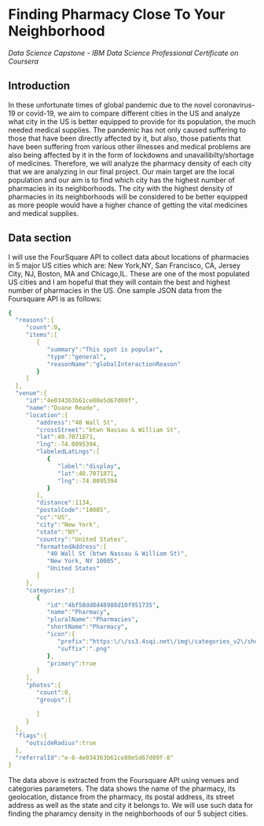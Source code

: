 # Finding Pharmacy Close To Your Neighborhood

*Data Science Capstone - IBM Data Science Professional Certificate on Coursera*

## Introduction

In these unfortunate times of global pandemic due to the novel coronavirus-19 or covid-19, we aim to compare different cities in the US
and analyze what city in the US is better equipped to provide for its population, the much needed medical supplies. The pandemic has not only caused suffering to those that have been directly affected by it, but also, those patients that have been suffering from various other illnesses and medical problems are also being affected by it in the form of lockdowns and unavailibilty/shortage of medicines.
Therefore, we will analyze the pharmacy density of each city that we are analyzing in our final project. Our main target are the local population and our aim is to find which city has the highest number of pharmacies in its neighborhoods. The city with the highest density of pharmacies in its neighborhoods will be considered to be better equipped as more people would have a higher chance of getting the vital medicines and medical supplies. 

## Data section 

I will use the FourSquare API to collect data about locations of pharmacies in 5 major US cities which are: New York,NY, San Francisco, CA, Jersey City, NJ,  Boston, MA and Chicago,IL. These are one of the most populated US cities and I am hopeful that they will contain the best and highest number of pharmacies in the US. One sample JSON data from the Foursquare API is as follows:
```yaml
{
  "reasons":{
     "count":0,
     "items":[
        {
           "summary":"This spot is popular",
           "type":"general",
           "reasonName":"globalInteractionReason"
        }
     ]
  },
  "venue":{
     "id":"4e034363b61ce80e5d67d09f",
     "name":"Duane Reade",
     "location":{
        "address":"40 Wall St",
        "crossStreet":"btwn Nassau & William St",
        "lat":40.7071871,
        "lng":-74.0095394,
        "labeledLatLngs":[
           {
              "label":"display",
              "lat":40.7071871,
              "lng":-74.0095394
           }
        ],
        "distance":1134,
        "postalCode":"10005",
        "cc":"US",
        "city":"New York",
        "state":"NY",
        "country":"United States",
        "formattedAddress":[
           "40 Wall St (btwn Nassau & William St)",
           "New York, NY 10005",
           "United States"
        ]
     },
     "categories":[
        {
           "id":"4bf58dd8d48988d10f951735",
           "name":"Pharmacy",
           "pluralName":"Pharmacies",
           "shortName":"Pharmacy",
           "icon":{
              "prefix":"https:\/\/ss3.4sqi.net\/img\/categories_v2\/shops\/pharmacy_",
              "suffix":".png"
           },
           "primary":true
        }
     ],
     "photos":{
        "count":0,
        "groups":[

        ]
     }
  },
  "flags":{
     "outsideRadius":true
  },
  "referralId":"e-0-4e034363b61ce80e5d67d09f-8"
}
```
The data above is extracted from the Foursquare API using venues and categories parameters. The data shows the name of the pharmacy, its geolocation, distance from the pharmacy, its postal address, its street address as well as the state and city it belongs to.
We will use such data for finding the pharamcy density in the neighborhoods of our 5 subject cities.
